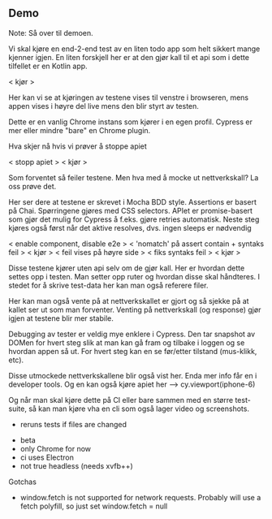 ## Demo

Note:
Så over til demoen.

Vi skal kjøre en end-2-end test av en liten todo app som helt sikkert mange
kjenner igjen. En liten forskjell her er at den gjør kall til et api som i
dette tilfellet er en Kotlin app.

< kjør >

Her kan vi se at kjøringen av testene vises til venstre i browseren, mens appen
vises i høyre del live mens den blir styrt av testen.

Dette er en vanlig Chrome instans som kjører i en egen profil. Cypress er mer
eller mindre "bare" en Chrome plugin.

Hva skjer nå hvis vi prøver å stoppe apiet

< stopp apiet >
< kjør >

Som forventet så feiler testene. Men hva med å mocke ut nettverkskall? La oss
prøve det.

Her ser dere at testene er skrevet i Mocha BDD style. Assertions er basert på
Chai. Spørringene gjøres med CSS selectors. APIet er promise-basert som gjør
det mulig for Cypress å f.eks. gjøre retries automatisk. Neste steg kjøres også
først når det aktive resolves, dvs. ingen sleeps er nødvendig

< enable component, disable e2e >
< 'nomatch' på assert contain + syntaks feil >
< kjør >
< feil vises på høyre side >
< fiks syntaks feil >
< kjør >

Disse testene kjører uten api selv om de gjør kall. Her er hvordan dette settes opp
i testen. Man setter opp ruter og hvordan disse skal håndteres. I stedet for å
skrive test-data her kan man også referere filer.

Her kan man også vente på at nettverkskallet er gjort og så sjekke på at kallet
ser ut som man forventer. Venting på nettverkskall (og response) gjør igjen at
testene blir mer stabile.

Debugging av tester er veldig mye enklere i Cypress. Den tar snapshot av DOMen
for hvert steg slik at man kan gå fram og tilbake i loggen og se hvordan appen så
ut. For hvert steg kan en se før/etter tilstand (mus-klikk, etc).

Disse utmockede nettverkskallene blir også vist her. Enda mer info får en i
developer tools. Og en kan også kjøre apiet her --> cy.viewport(iphone-6)

Og når man skal kjøre dette på CI eller bare sammen med en større test-suite, så
kan man kjøre vha en cli som også lager video og screenshots.



+ reruns tests if files are changed

- beta
- only Chrome for now
- ci uses Electron
- not true headless (needs xvfb++)


Gotchas
* window.fetch is not supported for network requests. Probably will use a fetch polyfill, so just set window.fetch = null
